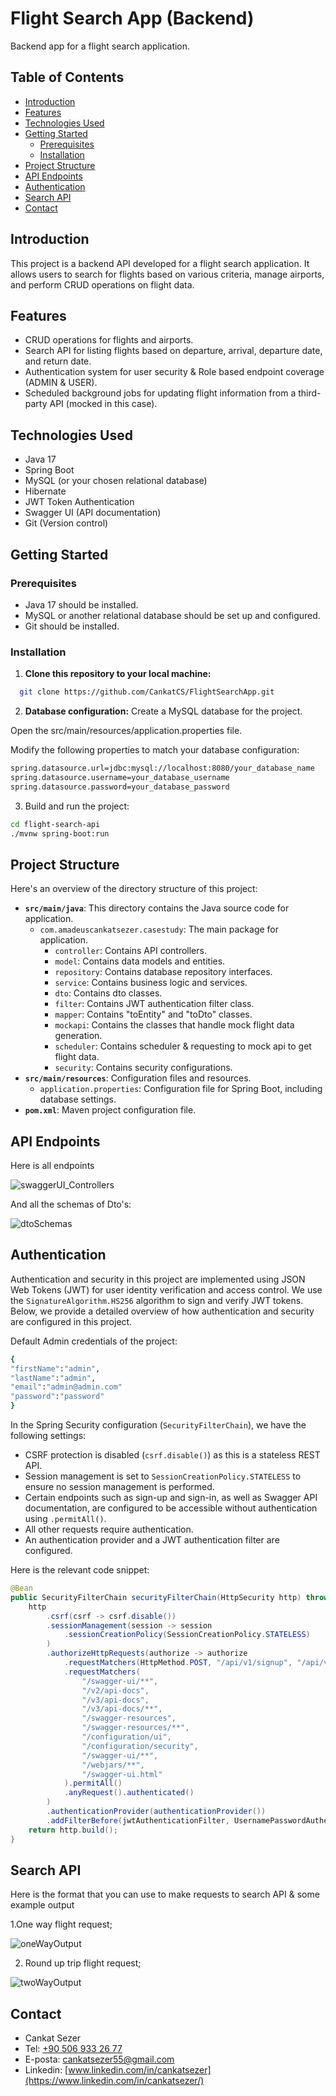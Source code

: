 # Flight Search App (Backend)

Backend app for a flight search application. 

## Table of Contents

- [Introduction](#introduction)
- [Features](#features)
- [Technologies Used](#technologies-used)
- [Getting Started](#getting-started)
  - [Prerequisites](#prerequisites)
  - [Installation](#installation)
- [Project Structure](#project-structure)
- [API Endpoints](#api-endpoints)
- [Authentication](#authentication)
- [Search API](#seacrh-api)
- [Contact](#contact)

## Introduction

This project is a backend API developed for a flight search application. It allows users to search for flights based on various criteria, manage airports, and perform CRUD operations on flight data.

## Features

- CRUD operations for flights and airports.
- Search API for listing flights based on departure, arrival, departure date, and return date.
- Authentication system for user security & Role based endpoint coverage (ADMIN & USER).
- Scheduled background jobs for updating flight information from a third-party API (mocked in this case).

## Technologies Used

- Java 17
- Spring Boot
- MySQL (or your chosen relational database)
- Hibernate
- JWT Token Authentication
- Swagger UI (API documentation)
- Git (Version control)

## Getting Started

### Prerequisites

- Java 17 should be installed.
- MySQL or another relational database should be set up and configured.
- Git should be installed.

### Installation

1. **Clone this repository to your local machine:**

```bash
  git clone https://github.com/CankatCS/FlightSearchApp.git
```

2. **Database configuration:**
Create a MySQL database for the project.

Open the src/main/resources/application.properties file.

Modify the following properties to match your database configuration:
 ```bash
spring.datasource.url=jdbc:mysql://localhost:8080/your_database_name
spring.datasource.username=your_database_username
spring.datasource.password=your_database_password
```
3. Build and run the project:
```bash
cd flight-search-api
./mvnw spring-boot:run
```
## Project Structure

Here's an overview of the directory structure of this project:

- **`src/main/java`**: This directory contains the Java source code for application.
  - `com.amadeuscankatsezer.casestudy`: The main package for application.
    - `controller`: Contains API controllers.
    - `model`: Contains data models and entities.
    - `repository`: Contains database repository interfaces.
    - `service`: Contains business logic and services.
    - `dto`: Contains dto classes.
    - `filter`: Contains JWT authentication filter class.
    - `mapper`: Contains "toEntity" and "toDto" classes.
    - `mockapi`: Contains the classes that handle mock flight data generation.
    - `scheduler`: Contains scheduler & requesting to mock api to get flight data.
    - `security`: Contains security configurations.
- **`src/main/resources`**: Configuration files and resources.
  - `application.properties`: Configuration file for Spring Boot, including database settings.
- **`pom.xml`**: Maven project configuration file.

## API Endpoints
Here is all endpoints 

![swaggerUI_Controllers](https://github.com/CankatCS/RoleBasedAuth/assets/68610552/27aa0c49-a7f8-425f-83dc-7812c1cc7eef)

And all the schemas of Dto's:

![dtoSchemas](https://github.com/CankatCS/FlightSearchApp/assets/68610552/30797ab1-e261-4cf7-ad67-05cc4782a5cc)


## Authentication

Authentication and security in this project are implemented using JSON Web Tokens (JWT) for user identity verification and access control. We use the `SignatureAlgorithm.HS256` algorithm to sign and verify JWT tokens. Below, we provide a detailed overview of how authentication and security are configured in this project.

Default Admin credentials of the project: 

```bash
{
"firstName":"admin",
"lastName":"admin",
"email":"admin@admin.com"
"password":"password"
}
```

In the Spring Security configuration (`SecurityFilterChain`), we have the following settings:

- CSRF protection is disabled (`csrf.disable()`) as this is a stateless REST API.
- Session management is set to `SessionCreationPolicy.STATELESS` to ensure no session management is performed.
- Certain endpoints such as sign-up and sign-in, as well as Swagger API documentation, are configured to be accessible without authentication using `.permitAll()`.
- All other requests require authentication.
- An authentication provider and a JWT authentication filter are configured.

Here is the relevant code snippet:

```java
@Bean
public SecurityFilterChain securityFilterChain(HttpSecurity http) throws Exception {
    http
        .csrf(csrf -> csrf.disable())
        .sessionManagement(session -> session
            .sessionCreationPolicy(SessionCreationPolicy.STATELESS)
        )
        .authorizeHttpRequests(authorize -> authorize
            .requestMatchers(HttpMethod.POST, "/api/v1/signup", "/api/v1/signin").permitAll()
            .requestMatchers(
                "/swagger-ui/**",
                "/v2/api-docs",
                "/v3/api-docs",
                "/v3/api-docs/**",
                "/swagger-resources",
                "/swagger-resources/**",
                "/configuration/ui",
                "/configuration/security",
                "/swagger-ui/**",
                "/webjars/**",
                "/swagger-ui.html"
            ).permitAll()
            .anyRequest().authenticated()
        )
        .authenticationProvider(authenticationProvider())
        .addFilterBefore(jwtAuthenticationFilter, UsernamePasswordAuthenticationFilter.class);
    return http.build();
}
```

## Search API

Here is the format that you can use to make requests to search API & some example output

1.One way flight request;

![oneWayOutput](https://github.com/CankatCS/RoleBasedAuth/assets/68610552/517945a7-65bc-4ae6-a7e5-119f98965c81)

2. Round up trip flight request;

![twoWayOutput](https://github.com/CankatCS/RoleBasedAuth/assets/68610552/ac71e195-6466-4c3d-8891-f2c12848a742)

## Contact

- Cankat Sezer
- Tel: [+90 506 933 26 77](tel:+905069332677)
- E-posta: [cankatsezer55@gmail.com](mailto:cankatsezer55@gmail.com)
- Linkedin: [www.linkedin.com/in/cankatsezer](https://www.linkedin.com/in/cankatsezer/)

